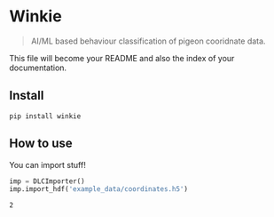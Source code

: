 # Winkie
> AI/ML based behaviour classification of pigeon cooridnate data.


This file will become your README and also the index of your documentation.

## Install

`pip install winkie`

## How to use

You can import stuff!

```python
imp = DLCImporter()
imp.import_hdf('example_data/coordinates.h5')
```




    2



